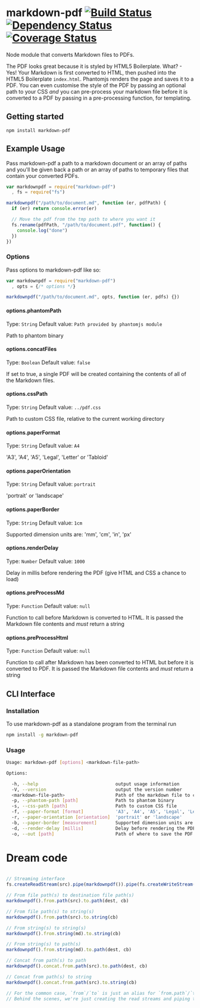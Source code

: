 markdown-pdf [![Build Status](https://travis-ci.org/alanshaw/markdown-pdf.png)](https://travis-ci.org/alanshaw/markdown-pdf) [![Dependency Status](https://david-dm.org/alanshaw/markdown-pdf.png)](https://david-dm.org/alanshaw/markdown-pdf) [![Coverage Status](https://coveralls.io/repos/alanshaw/markdown-pdf/badge.png)](https://coveralls.io/r/alanshaw/markdown-pdf)
===

Node module that converts Markdown files to PDFs.

The PDF looks great because it is styled by HTML5 Boilerplate. What? - Yes! Your Markdown is first converted to HTML, then pushed into the HTML5 Boilerplate `index.html`. Phantomjs renders the page and saves it to a PDF. You can even customise the style of the PDF by passing an optional path to your CSS _and_ you can pre-process your markdown file before it is converted to a PDF by passing in a pre-processing function, for templating.

Getting started
---

    npm install markdown-pdf

Example Usage
---

Pass markdown-pdf a path to a markdown document or an array of paths and you'll be given back a path or an array of paths to temporary files that contain your converted PDFs.

```javascript
var markdownpdf = require("markdown-pdf")
  , fs = require("fs")

markdownpdf("/path/to/document.md", function (er, pdfPath) {
  if (er) return console.error(er)

  // Move the pdf from the tmp path to where you want it
  fs.rename(pdfPath, "/path/to/document.pdf", function() {
    console.log("done")
  })
})
```

### Options

Pass options to markdown-pdf like so:

```javascript
var markdownpdf = require("markdown-pdf")
  , opts = {/* options */}

markdownpdf("/path/to/document.md", opts, function (er, pdfs) {})
```

#### options.phantomPath
Type: `String`
Default value: `Path provided by phantomjs module`

Path to phantom binary

#### options.concatFiles
Type: `Boolean`
Default value: `false`

If set to true, a single PDF will be created containing the contents of all of the Markdown files.

#### options.cssPath
Type: `String`
Default value: `../pdf.css`

Path to custom CSS file, relative to the current working directory

#### options.paperFormat
Type: `String`
Default value: `A4`

'A3', 'A4', 'A5', 'Legal', 'Letter' or 'Tabloid'

#### options.paperOrientation
Type: `String`
Default value: `portrait`

'portrait' or 'landscape'

#### options.paperBorder
Type: `String`
Default value: `1cm`

Supported dimension units are: 'mm', 'cm', 'in', 'px'

#### options.renderDelay
Type: `Number`
Default value: `1000`

Delay in millis before rendering the PDF (give HTML and CSS a chance to load)

#### options.preProcessMd
Type: `Function`
Default value: `null`

Function to call before Markdown is converted to HTML. It is passed the Markdown file contents and _must_ return a string

#### options.preProcessHtml
Type: `Function`
Default value: `null`

Function to call after Markdown has been converted to HTML but before it is converted to PDF. It is passed the Markdown file contents and _must_ return a string

CLI Interface
---

### Installation

To use markdown-pdf as a standalone program from the terminal run

```sh
npm install -g markdown-pdf
```

### Usage

```sh
Usage: markdown-pdf [options] <markdown-file-path>

Options:

  -h, --help                             output usage information
  -V, --version                          output the version number
  <markdown-file-path>                   Path of the markdown file to convert
  -p, --phantom-path [path]              Path to phantom binary
  -s, --css-path [path]                  Path to custom CSS file
  -f, --paper-format [format]            'A3', 'A4', 'A5', 'Legal', 'Letter' or 'Tabloid'
  -r, --paper-orientation [orientation]  'portrait' or 'landscape'
  -b, --paper-border [measurement]       Supported dimension units are: 'mm', 'cm', 'in', 'px'
  -d, --render-delay [millis]            Delay before rendering the PDF (give HTML and CSS a chance to load)
  -o, --out [path]                       Path of where to save the PDF
```

Dream code
===

```javascript

// Streaming interface
fs.createReadStream(src).pipe(markdownpdf()).pipe(fs.createWriteStream(dest))

// From file path(s) to destination file path(s)
markdownpdf().from.path(src).to.path(dest, cb)

// From file path(s) to string(s)
markdownpdf().from.path(src).to.string(cb)

// From string(s) to string(s)
markdownpdf().from.string(md).to.string(cb)

// From string(s) to path(s)
markdownpdf().from.string(md).to.path(dest, cb)

// Concat from path(s) to path
markdownpdf().concat.from.path(src).to.path(dest, cb)

// Concat from path(s) to string
markdownpdf().concat.from.path(src).to.string(cb)

// For the common case, `from`/`to` is just an alias for `from.path`/`to.path`
// Behind the scenes, we're just creating the read streams and piping them through to the desired destinations

```